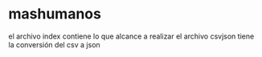 # mashumanos
el archivo index contiene lo que alcance a realizar
el archivo csvjson tiene la conversión del csv a json

